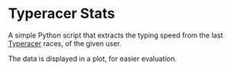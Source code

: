 # Typeracer Stats

A simple Python script that extracts the typing speed from the last [Typeracer](https://www.typeracer.com) races, of the given user.

The data is displayed in a plot, for easier evaluation.

